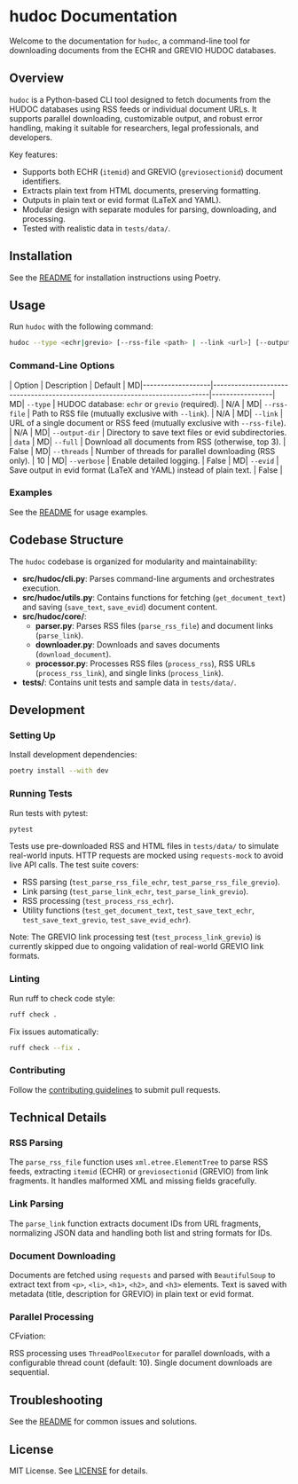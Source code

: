 # hudoc Documentation

Welcome to the documentation for `hudoc`, a command-line tool for downloading documents from the ECHR and GREVIO HUDOC databases.

## Overview

`hudoc` is a Python-based CLI tool designed to fetch documents from the HUDOC databases using RSS feeds or individual document URLs. It supports parallel downloading, customizable output, and robust error handling, making it suitable for researchers, legal professionals, and developers.

Key features:

- Supports both ECHR (`itemid`) and GREVIO (`greviosectionid`) document identifiers.
- Extracts plain text from HTML documents, preserving formatting.
- Outputs in plain text or evid format (LaTeX and YAML).
- Modular design with separate modules for parsing, downloading, and processing.
- Tested with realistic data in `tests/data/`.

## Installation

See the [README](../README.md#installation) for installation instructions using Poetry.

## Usage

Run `hudoc` with the following command:

```bash
hudoc --type <echr|grevio> [--rss-file <path> | --link <url>] [--output-dir <dir>] [--full] [--threads <n>] [--verbose] [--evid]
```

### Command-Line Options

| Option            | Description                                                                 | Default         |
MD|-------------------|-----------------------------------------------------------------------------|-----------------|
MD| `--type`          | HUDOC database: `echr` or `grevio` (required).                               | N/A             |
MD| `--rss-file`      | Path to RSS file (mutually exclusive with `--link`).                         | N/A             |
MD| `--link`          | URL of a single document or RSS feed (mutually exclusive with `--rss-file`). | N/A             |
MD| `--output-dir`    | Directory to save text files or evid subdirectories.                         | `data`          |
MD| `--full`          | Download all documents from RSS (otherwise, top 3).                          | False           |
MD| `--threads`       | Number of threads for parallel downloading (RSS only).                       | 10              |
MD| `--verbose`       | Enable detailed logging.                                                     | False           |
MD| `--evid`          | Save output in evid format (LaTeX and YAML) instead of plain text.           | False           |

### Examples

See the [README](../README.md#examples) for usage examples.

## Codebase Structure

The `hudoc` codebase is organized for modularity and maintainability:

- **src/hudoc/cli.py**: Parses command-line arguments and orchestrates execution.
- **src/hudoc/utils.py**: Contains functions for fetching (`get_document_text`) and saving (`save_text`, `save_evid`) document content.
- **src/hudoc/core/**:
  - **parser.py**: Parses RSS files (`parse_rss_file`) and document links (`parse_link`).
  - **downloader.py**: Downloads and saves documents (`download_document`).
  - **processor.py**: Processes RSS files (`process_rss`), RSS URLs (`process_rss_link`), and single links (`process_link`).
- **tests/**: Contains unit tests and sample data in `tests/data/`.

## Development

### Setting Up

Install development dependencies:
```bash
poetry install --with dev
```

### Running Tests

Run tests with pytest:
```bash
pytest
```

Tests use pre-downloaded RSS and HTML files in `tests/data/` to simulate real-world inputs. HTTP requests are mocked using `requests-mock` to avoid live API calls. The test suite covers:

- RSS parsing (`test_parse_rss_file_echr`, `test_parse_rss_file_grevio`).
- Link parsing (`test_parse_link_echr`, `test_parse_link_grevio`).
- RSS processing (`test_process_rss_echr`).
- Utility functions (`test_get_document_text`, `test_save_text_echr`, `test_save_text_grevio`, `test_save_evid_echr`).

Note: The GREVIO link processing test (`test_process_link_grevio`) is currently skipped due to ongoing validation of real-world GREVIO link formats.

### Linting

Run ruff to check code style:
```bash
ruff check .
```

Fix issues automatically:
```bash
ruff check --fix .
```

### Contributing

Follow the [contributing guidelines](../README.md#contributing) to submit pull requests.

## Technical Details

### RSS Parsing

The `parse_rss_file` function uses `xml.etree.ElementTree` to parse RSS feeds, extracting `itemid` (ECHR) or `greviosectionid` (GREVIO) from link fragments. It handles malformed XML and missing fields gracefully.

### Link Parsing

The `parse_link` function extracts document IDs from URL fragments, normalizing JSON data and handling both list and string formats for IDs.

### Document Downloading

Documents are fetched using `requests` and parsed with `BeautifulSoup` to extract text from `<p>`, `<li>`, `<h1>`, `<h2>`, and `<h3>` elements. Text is saved with metadata (title, description for GREVIO) in plain text or evid format.

### Parallel Processing
CFviation:

RSS processing uses `ThreadPoolExecutor` for parallel downloads, with a configurable thread count (default: 10). Single document downloads are sequential.

## Troubleshooting

See the [README](../README.md#troubleshooting) for common issues and solutions.

## License

MIT License. See [LICENSE](../LICENSE) for details.
